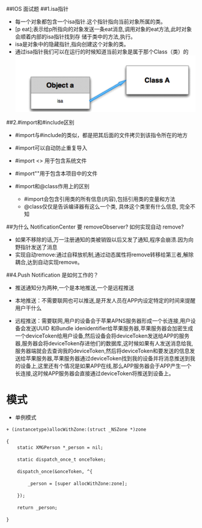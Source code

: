 ##IOS 面试题
##1.isa指针
- 每一个对象都包含一个isa指针.这个指针指向当前对象所属的类。
- [p eat];表示给p所指向的对象发送一条eat消息,调用对象的eat方法,此时对象会顺着内部的isa指针找到存 储于类中的方法,执行。
- isa是对象中的隐藏指针,指向创建这个对象的类。
- 通过isa指针我们可以在运行的时候知道当前对象是属于那个Class（类）的
![](../images/oc/isazz.png)


##2.\#import和\#include区别
- \#import与\#include的类似，都是把其后面的文件拷贝到该指令所在的地方
- \#import可以自动防止重复导入
- \#import <> 用于包含系统文件
- \#import""用于包含本项目中的文件

- \#import和@class作用上的区别
    + \#import会包含引用类的所有信息(内容),包括引用类的变量和方法
    + @class仅仅是告诉编译器有这么一个类, 具体这个类里有什么信息, 完全不知

##为什么 NotificationCenter 要 removeObserver? 如何实现自动 remove?
- 如果不移除的话,万一注册通知的类被销毁以后又发了通知,程序会崩溃.因为向野指针发送了消息
- 实现自动remove:通过自释放机制,通过动态属性将remove转移给第三者,解除耦合,达到自动实现remove。

##4.Push Notification 是如何工作的？
- 推送通知分为两种,一个是本地推送,一个是远程推送
- 本地推送：不需要联网也可以推送,是开发人员在APP内设定特定的时间来提醒用户干什么

- 远程推送：需要联网,用户的设备会于苹果APNS服务器形成一个长连接,用户设备会发送UUID 和Bundle idenidentifier给苹果服务器,苹果服务器会加密生成一个deviceToken给用户设备,然后设备会将deviceToken发送给APP的服务器,服务器会将deviceToken存进他们的数据库,这时候如果有人发送消息给我,服务器端就会去查询我的deviceToken,然后将deviceToken和要发送的信息发送给苹果服务器,苹果服务器通过deviceToken找到我的设备并将消息推送到我的设备上,这里还有个情况是如果APP在线,那么APP服务器会于APP产生一个长连接,这时候APP服务器会直接通过deviceToken将推送到设备上。


# 模式
- 单例模式

```objc
+ (instancetype)allocWithZone:(struct _NSZone *)zone

{
    static XMGPerson *_person = nil;

    static dispatch_once_t onceToken;

    dispatch_once(&onceToken, ^{

        _person = [super allocWithZone:zone];

    });

    return _person;

}
```
